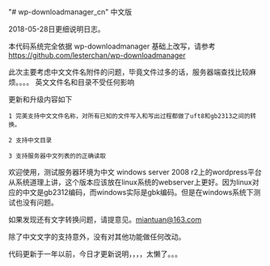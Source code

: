 "# wp-downloadmanager_cn" 中文版

2018-05-28日更细说明日志。

本代码系统完全依据 wp-downloadmanager 基础上改写，请参考 https://github.com/lesterchan/wp-downloadmanager

此次主要考虑中文文件名附件的问题，毕竟文件过多的话，服务器端查找比较麻烦。。。。
英文文件名和目录不受任何影响

更新和升级内容如下

    1 完美支持中文文件名称，对所有已知的文件写入和写出过程都做了uft8和gb2313之间的转换。

    2 支持中文目录

    3 支持服务器中文列表的的正确读取
 
 
欢迎使用，测试服务器环境为中文 windows server 2008 r2上的wordpress平台
从系统道理上讲，这个版本应该放在linux系统的webserver上更好。因为linux对应的中文是gb2312编码，而windows实际是gbk编码。但是在windows系统下测试也没有问题。

如果发现还有文字转换问题，请提意见。miantuan@163.com

除了中文文字的支持意外，没有对其他功能做任何改动。

代码更新于一年以前，今日才更新说明，，，，太懒了。。。

